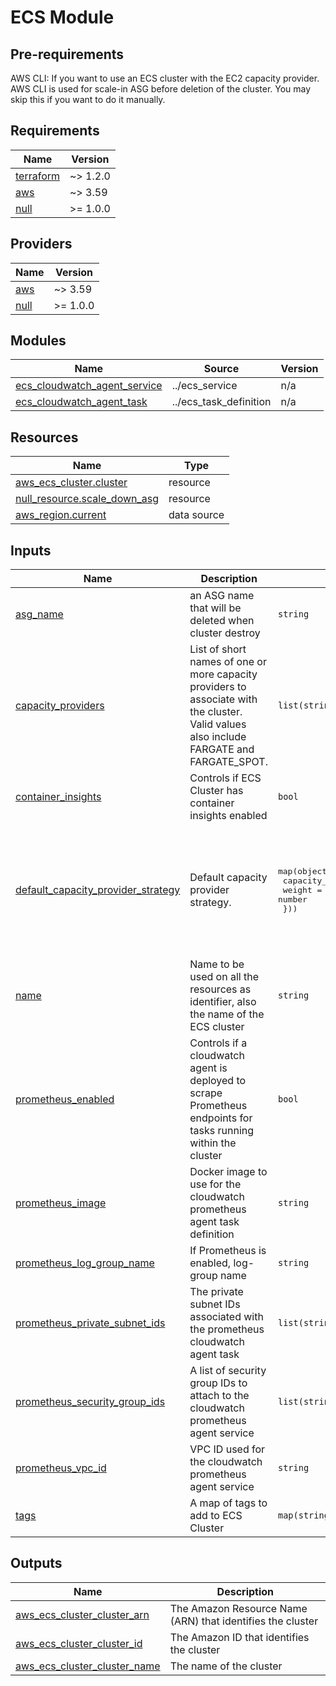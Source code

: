 # ECS Module

## Pre-requirements

AWS CLI:
If you want to use an ECS cluster with the EC2 capacity provider.
AWS CLI is used for scale-in ASG before deletion of the cluster.
You may skip this if you want to do it manually.

<!-- BEGINNING OF PRE-COMMIT-TERRAFORM DOCS HOOK -->
## Requirements

| Name | Version |
|------|---------|
| <a name="requirement_terraform"></a> [terraform](#requirement\_terraform) | ~> 1.2.0 |
| <a name="requirement_aws"></a> [aws](#requirement\_aws) | ~> 3.59 |
| <a name="requirement_null"></a> [null](#requirement\_null) | >= 1.0.0 |

## Providers

| Name | Version |
|------|---------|
| <a name="provider_aws"></a> [aws](#provider\_aws) | ~> 3.59 |
| <a name="provider_null"></a> [null](#provider\_null) | >= 1.0.0 |

## Modules

| Name | Source | Version |
|------|--------|---------|
| <a name="module_ecs_cloudwatch_agent_service"></a> [ecs\_cloudwatch\_agent\_service](#module\_ecs\_cloudwatch\_agent\_service) | ../ecs_service | n/a |
| <a name="module_ecs_cloudwatch_agent_task"></a> [ecs\_cloudwatch\_agent\_task](#module\_ecs\_cloudwatch\_agent\_task) | ../ecs_task_definition | n/a |

## Resources

| Name | Type |
|------|------|
| [aws_ecs_cluster.cluster](https://registry.terraform.io/providers/hashicorp/aws/latest/docs/resources/ecs_cluster) | resource |
| [null_resource.scale_down_asg](https://registry.terraform.io/providers/hashicorp/null/latest/docs/resources/resource) | resource |
| [aws_region.current](https://registry.terraform.io/providers/hashicorp/aws/latest/docs/data-sources/region) | data source |

## Inputs

| Name | Description | Type | Default | Required |
|------|-------------|------|---------|:--------:|
| <a name="input_asg_name"></a> [asg\_name](#input\_asg\_name) | an ASG name that will be deleted when cluster destroy | `string` | `null` | no |
| <a name="input_capacity_providers"></a> [capacity\_providers](#input\_capacity\_providers) | List of short names of one or more capacity providers to associate with the cluster. Valid values also include FARGATE and FARGATE\_SPOT. | `list(string)` | <pre>[<br>  "FARGATE",<br>  "FARGATE_SPOT"<br>]</pre> | no |
| <a name="input_container_insights"></a> [container\_insights](#input\_container\_insights) | Controls if ECS Cluster has container insights enabled | `bool` | `true` | no |
| <a name="input_default_capacity_provider_strategy"></a> [default\_capacity\_provider\_strategy](#input\_default\_capacity\_provider\_strategy) | Default capacity provider strategy. | <pre>map(object({<br>    capacity_provider = string<br>    weight            = number<br>  }))</pre> | <pre>{<br>  "fargate": {<br>    "capacity_provider": "FARGATE",<br>    "weight": 0<br>  },<br>  "fargate_spot": {<br>    "capacity_provider": "FARGATE_SPOT",<br>    "weight": 100<br>  }<br>}</pre> | no |
| <a name="input_name"></a> [name](#input\_name) | Name to be used on all the resources as identifier, also the name of the ECS cluster | `string` | n/a | yes |
| <a name="input_prometheus_enabled"></a> [prometheus\_enabled](#input\_prometheus\_enabled) | Controls if a cloudwatch agent is deployed to scrape Prometheus endpoints for tasks running within the cluster | `bool` | `false` | no |
| <a name="input_prometheus_image"></a> [prometheus\_image](#input\_prometheus\_image) | Docker image to use for the cloudwatch prometheus agent task definition | `string` | `""` | no |
| <a name="input_prometheus_log_group_name"></a> [prometheus\_log\_group\_name](#input\_prometheus\_log\_group\_name) | If Prometheus is enabled, log-group name | `string` | `null` | no |
| <a name="input_prometheus_private_subnet_ids"></a> [prometheus\_private\_subnet\_ids](#input\_prometheus\_private\_subnet\_ids) | The private subnet IDs associated with the prometheus cloudwatch agent task | `list(string)` | `[]` | no |
| <a name="input_prometheus_security_group_ids"></a> [prometheus\_security\_group\_ids](#input\_prometheus\_security\_group\_ids) | A list of security group IDs to attach to the cloudwatch prometheus agent service | `list(string)` | `[]` | no |
| <a name="input_prometheus_vpc_id"></a> [prometheus\_vpc\_id](#input\_prometheus\_vpc\_id) | VPC ID used for the cloudwatch prometheus agent service | `string` | `null` | no |
| <a name="input_tags"></a> [tags](#input\_tags) | A map of tags to add to ECS Cluster | `map(string)` | `{}` | no |

## Outputs

| Name | Description |
|------|-------------|
| <a name="output_aws_ecs_cluster_cluster_arn"></a> [aws\_ecs\_cluster\_cluster\_arn](#output\_aws\_ecs\_cluster\_cluster\_arn) | The Amazon Resource Name (ARN) that identifies the cluster |
| <a name="output_aws_ecs_cluster_cluster_id"></a> [aws\_ecs\_cluster\_cluster\_id](#output\_aws\_ecs\_cluster\_cluster\_id) | The Amazon ID that identifies the cluster |
| <a name="output_aws_ecs_cluster_cluster_name"></a> [aws\_ecs\_cluster\_cluster\_name](#output\_aws\_ecs\_cluster\_cluster\_name) | The name of the cluster |
<!-- END OF PRE-COMMIT-TERRAFORM DOCS HOOK -->
